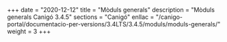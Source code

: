 +++
date        = "2020-12-12"
title       = "Mòduls generals"
description = "Mòduls generals Canigó 3.4.5"
sections    = "Canigó"
enllac		= "/canigo-portal/documentacio-per-versions/3.4LTS/3.4.5/moduls/moduls-generals/"
weight		= 3
+++

